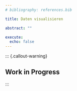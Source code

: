 ```yaml
---
# bibliography: references.bib

title: Daten visualisieren

abstract: ""

execute: 
  echo: false
---
```



::: {.callout-warning}
## Work in Progress
:::